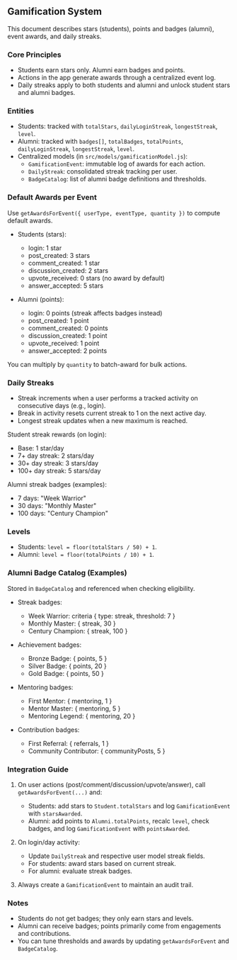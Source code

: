 ## Gamification System

This document describes stars (students), points and badges (alumni), event awards, and daily streaks.

### Core Principles

- Students earn stars only. Alumni earn badges and points.
- Actions in the app generate awards through a centralized event log.
- Daily streaks apply to both students and alumni and unlock student stars and alumni badges.

### Entities

- Students: tracked with `totalStars`, `dailyLoginStreak`, `longestStreak`, `level`.
- Alumni: tracked with `badges[]`, `totalBadges`, `totalPoints`, `dailyLoginStreak`, `longestStreak`, `level`.
- Centralized models (in `src/models/gamificationModel.js`):
  - `GamificationEvent`: immutable log of awards for each action.
  - `DailyStreak`: consolidated streak tracking per user.
  - `BadgeCatalog`: list of alumni badge definitions and thresholds.

### Default Awards per Event

Use `getAwardsForEvent({ userType, eventType, quantity })` to compute default awards.

- Students (stars):
  - login: 1 star
  - post_created: 3 stars
  - comment_created: 1 star
  - discussion_created: 2 stars
  - upvote_received: 0 stars (no award by default)
  - answer_accepted: 5 stars

- Alumni (points):
  - login: 0 points (streak affects badges instead)
  - post_created: 1 point
  - comment_created: 0 points
  - discussion_created: 1 point
  - upvote_received: 1 point
  - answer_accepted: 2 points

You can multiply by `quantity` to batch-award for bulk actions.

### Daily Streaks

- Streak increments when a user performs a tracked activity on consecutive days (e.g., login).
- Break in activity resets current streak to 1 on the next active day.
- Longest streak updates when a new maximum is reached.

Student streak rewards (on login):
- Base: 1 star/day
- 7+ day streak: 2 stars/day
- 30+ day streak: 3 stars/day
- 100+ day streak: 5 stars/day

Alumni streak badges (examples):
- 7 days: "Week Warrior"
- 30 days: "Monthly Master"
- 100 days: "Century Champion"

### Levels

- Students: `level = floor(totalStars / 50) + 1`.
- Alumni: `level = floor(totalPoints / 10) + 1`.

### Alumni Badge Catalog (Examples)

Stored in `BadgeCatalog` and referenced when checking eligibility.

- Streak badges:
  - Week Warrior: criteria { type: streak, threshold: 7 }
  - Monthly Master: { streak, 30 }
  - Century Champion: { streak, 100 }

- Achievement badges:
  - Bronze Badge: { points, 5 }
  - Silver Badge: { points, 20 }
  - Gold Badge: { points, 50 }

- Mentoring badges:
  - First Mentor: { mentoring, 1 }
  - Mentor Master: { mentoring, 5 }
  - Mentoring Legend: { mentoring, 20 }

- Contribution badges:
  - First Referral: { referrals, 1 }
  - Community Contributor: { communityPosts, 5 }

### Integration Guide

1) On user actions (post/comment/discussion/upvote/answer), call `getAwardsForEvent(...)` and:
   - Students: add stars to `Student.totalStars` and log `GamificationEvent` with `starsAwarded`.
   - Alumni: add points to `Alumni.totalPoints`, recalc `level`, check badges, and log `GamificationEvent` with `pointsAwarded`.

2) On login/day activity:
   - Update `DailyStreak` and respective user model streak fields.
   - For students: award stars based on current streak.
   - For alumni: evaluate streak badges.

3) Always create a `GamificationEvent` to maintain an audit trail.

### Notes

- Students do not get badges; they only earn stars and levels.
- Alumni can receive badges; points primarily come from engagements and contributions.
- You can tune thresholds and awards by updating `getAwardsForEvent` and `BadgeCatalog`.


